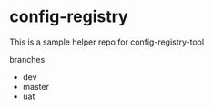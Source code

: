 # config-registry
This is a sample helper repo for config-registry-tool

branches
- dev
- master
- uat